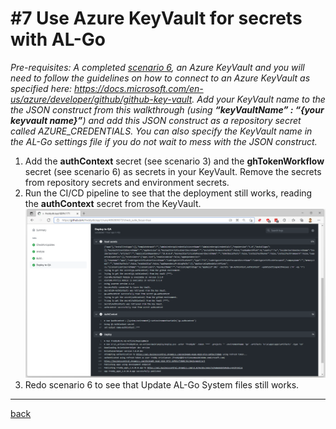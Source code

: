 # #7 Use Azure KeyVault for secrets with AL-Go
*Pre-requisites: A completed [scenario 6](6.md), an Azure KeyVault and you will need to follow the guidelines on how to connect to an Azure KeyVault as specified here: https://docs.microsoft.com/en-us/azure/developer/github/github-key-vault. Add your KeyVault name to the the JSON construct from this walkthrough (using **“keyVaultName” : “{your keyvault name}”**) and add this JSON construct as a repository secret called AZURE_CREDENTIALS. You can also specify the KeyVault name in the AL-Go settings file if you do not wait to mess with the JSON construct.*

1. Add the **authContext** secret (see scenario 3) and the **ghTokenWorkflow** secret (see scenario 6) as secrets in your KeyVault. Remove the secrets from repository secrets and environment secrets.
1. Run the CI/CD pipeline to see that the deployment still works, reading the **authContext** secret from the KeyVault.
![runpipeline](/images/7a.png)
1. Redo scenario 6 to see that Update AL-Go System files still works.
---
[back](/README.md)

